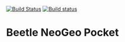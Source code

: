 [![Build Status](https://travis-ci.org/libretro/beetle-ngp-libretro.svg?branch=master)](https://travis-ci.org/libretro/beetle-ngp-libretro)
[![Build status](https://ci.appveyor.com/api/projects/status/cbyyvbdbv1yc8yst/branch/master?svg=true)](https://ci.appveyor.com/project/bparker06/beetle-ngp-libretro/branch/master)

# Beetle NeoGeo Pocket